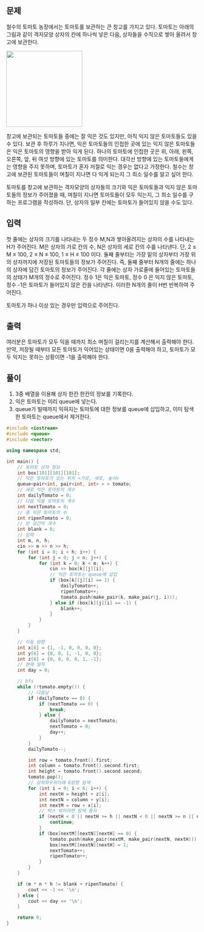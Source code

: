 ## 문제
철수의 토마토 농장에서는 토마토를 보관하는 큰 창고를 가지고 있다. 토마토는 아래의 그림과 같이 격자모양 상자의 칸에 하나씩 넣은 다음, 상자들을 수직으로 쌓아 올려서 창고에 보관한다.

<img src="https://upload.acmicpc.net/c3f3343d-c291-40a9-9fe3-59f792a8cae9/-/preview/" width="200" height="200"/>

창고에 보관되는 토마토들 중에는 잘 익은 것도 있지만, 아직 익지 않은 토마토들도 있을 수 있다. 보관 후 하루가 지나면, 익은 토마토들의 인접한 곳에 있는 익지 않은 토마토들은 익은 토마토의 영향을 받아 익게 된다. 하나의 토마토에 인접한 곳은 위, 아래, 왼쪽, 오른쪽, 앞, 뒤 여섯 방향에 있는 토마토를 의미한다. 대각선 방향에 있는 토마토들에게는 영향을 주지 못하며, 토마토가 혼자 저절로 익는 경우는 없다고 가정한다. 철수는 창고에 보관된 토마토들이 며칠이 지나면 다 익게 되는지 그 최소 일수를 알고 싶어 한다.

토마토를 창고에 보관하는 격자모양의 상자들의 크기와 익은 토마토들과 익지 않은 토마토들의 정보가 주어졌을 때, 며칠이 지나면 토마토들이 모두 익는지, 그 최소 일수를 구하는 프로그램을 작성하라. 단, 상자의 일부 칸에는 토마토가 들어있지 않을 수도 있다.

## 입력
첫 줄에는 상자의 크기를 나타내는 두 정수 M,N과 쌓아올려지는 상자의 수를 나타내는 H가 주어진다. M은 상자의 가로 칸의 수, N은 상자의 세로 칸의 수를 나타낸다. 단, 2 ≤ M ≤ 100, 2 ≤ N ≤ 100, 1 ≤ H ≤ 100 이다. 둘째 줄부터는 가장 밑의 상자부터 가장 위의 상자까지에 저장된 토마토들의 정보가 주어진다. 즉, 둘째 줄부터 N개의 줄에는 하나의 상자에 담긴 토마토의 정보가 주어진다. 각 줄에는 상자 가로줄에 들어있는 토마토들의 상태가 M개의 정수로 주어진다. 정수 1은 익은 토마토, 정수 0 은 익지 않은 토마토, 정수 -1은 토마토가 들어있지 않은 칸을 나타낸다. 이러한 N개의 줄이 H번 반복하여 주어진다.

토마토가 하나 이상 있는 경우만 입력으로 주어진다.

## 출력
여러분은 토마토가 모두 익을 때까지 최소 며칠이 걸리는지를 계산해서 출력해야 한다. 만약, 저장될 때부터 모든 토마토가 익어있는 상태이면 0을 출력해야 하고, 토마토가 모두 익지는 못하는 상황이면 -1을 출력해야 한다.

## 풀이
1. 3중 배열을 이용해 상자 한칸 한칸의 정보를 기록한다.
2. 익은 토마토는 미리 queue에 넣는다.
3. queue가 빌때까지 익혀지는 토마토에 대한 정보를 queue에 삽입하고, 이미 탐색한 토마토는 queue에서 제거한다.

```cpp
#include <iostream>
#include <queue>
#include <vector>

using namespace std;

int main() {
    // 토마토 상자 정보
    int box[101][101][101];
    // 익은 토마토가 있는 위치 <가로, 세로, 높이>
    queue<pair<int, pair<int, int> > > tomato;
    // 새로 익은 토마토의 개수
    int dailyTomato = 0;
    // 다음 익을 토마토의 개수
    int nextTomato = 0;
    // 총 익은 토마토의 수
    int ripenTomato = 0;
    // 빈 공간의 개수
    int blank = 0;
    // 입력
    int m, n, h;
    cin >> m >> n >> h;
    for (int i = 0; i < h; i++) {
        for (int j = 0; j < n; j++) {
            for (int k = 0; k < m; k++) {
                cin >> box[k][j][i];
                // 익은 토마토는 queue에 삽입
                if (box[k][j][i] == 1) {
                    dailyTomato++;
                    ripenTomato++;
                    tomato.push(make_pair(k, make_pair(j, i)));
                } else if (box[k][j][i] == -1) {
                    blank++;
                }
            }
        }
    }

    // 이동 방향
    int x[6] = {1, -1, 0, 0, 0, 0};
    int y[6] = {0, 0, 1, -1, 0, 0};
    int z[6] = {0, 0, 0, 0, 1, -1};
    // 현재 일차
    int day = 0;

    // bfs
    while (!tomato.empty()) {
        // 다음날
        if (dailyTomato == 0) {
            if (nextTomato == 0) {
                break;
            } else {
                dailyTomato = nextTomato;
                nextTomato = 0;
                day++;
            }
        }
        dailyTomato--;

        int row = tomato.front().first;
        int column = tomato.front().second.first;
        int height = tomato.front().second.second;
        tomato.pop();
        // 상하좌우위아래 6방향 탐색
        for (int i = 0; i < 6; i++) {
            int nextH = height + z[i];
            int nextN = column + y[i];
            int nextM = row + x[i];
            // 박스 밖이라면 탐색 중지
            if (nextH < 0 || nextH >= h || nextN < 0 || nextN >= n || nextM < 0 || nextM >= m) {
                continue;
            }
            if (box[nextM][nextN][nextH] == 0) {
                tomato.push(make_pair(nextM, make_pair(nextN, nextH)));
                box[nextM][nextN][nextH] = 1;
                nextTomato++;
                ripenTomato++;
            }
        }
    }

    if (m * n * h != blank + ripenTomato) {
        cout << -1 << '\n';
    } else {
        cout << day << '\n';
    }

    return 0;
}
```
